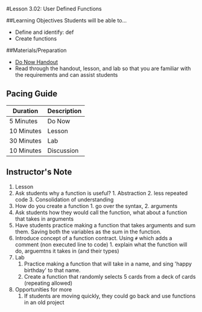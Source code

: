 #Lesson 3.02: User Defined Functions

##Learning Objectives
Students will be able to... 
* Define and identify: def
* Create functions

##Materials/Preparation
* [Do Now Handout]
* Read through the handout, lesson, and lab so that you are familiar with the requirements and can assist students

## Pacing Guide
| **Duration**   | **Description** |
| ---------- | ----------- |
| 5 Minutes  | Do Now      |
| 10 Minutes | Lesson      |
| 30 Minutes | Lab         |
| 10 Minutes | Discussion  |

## Instructor's Note
1. Lesson
  1. Ask students why a function is useful?
  	1. Abstraction
  	2. less repeated code
  	3. Consolidation of understanding
  2. How do you create a function
  	1. go over the syntax,
  	2. arguments
  3. Ask students how they would call the function, what about a function that takes in arguments
  4. Have students practice making a function that takes arguments and sum them. Saving both the variables as the sum in the function. 
  5. Introduce concept of a function contract. Using `#` which adds a comment (non executed line to code)
  	1. explain what the function will do, arguemtns it takes in (and their types)
2. Lab
    1. Practice making a function that will take in a name, and sing 'happy birthday' to that name. 
    2. Create a function that randomly selects 5 cards from a deck of cards (repeating allowed)
3. Opportunities for more
    1. If students are moving quickly, they could go back and use functions in an old project
  

[Do Now Handout]:https://teals-introcs.gitbooks.io/2nd-semester-introduction-to-computer-science-pri/content/do_now_302.html
